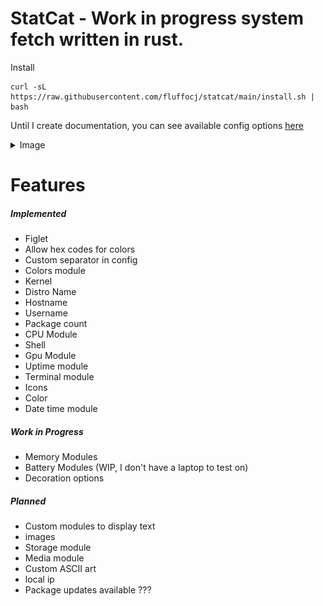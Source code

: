 # StatCat - Work in progress system fetch written in rust.

Install
```
curl -sL https://raw.githubusercontent.com/fluffocj/statcat/main/install.sh | bash
```

Until I create documentation, you can see available config options [here](https://github.com/FluffoCJ/StatCat/blob/main/src/config.rs)

<details>
  <summary>Image</summary>

  ![Example](/images/image.png)

</details>




# Features
##### Implemented
- Figlet
- Allow hex codes for colors
- Custom separator in config
- Colors module
- Kernel
- Distro Name
- Hostname
- Username
- Package count
- CPU Module
- Shell
- Gpu Module
- Uptime module
- Terminal module
- Icons
- Color
- Date time module

##### Work in Progress
- Memory Modules
- Battery Modules (WIP, I don't have a laptop to test on)
- Decoration options

##### Planned
- Custom modules to display text
- images
- Storage module
- Media module
- Custom ASCII art
- local ip
- Package updates available ???
